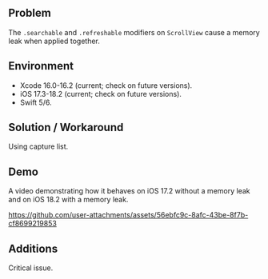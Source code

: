 ## Problem


The `.searchable` and `.refreshable` modifiers on `ScrollView` cause a memory leak when applied together.


## Environment


- Xcode 16.0-16.2 (current; check on future versions).
- iOS 17.3-18.2 (current; check on future versions).
- Swift 5/6.


## Solution / Workaround


Using capture list.


## Demo


A video demonstrating how it behaves on iOS 17.2 without a memory leak and on iOS 18.2 with a memory leak.


https://github.com/user-attachments/assets/56ebfc9c-8afc-43be-8f7b-cf8699219853


## Additions


Сritical issue.

